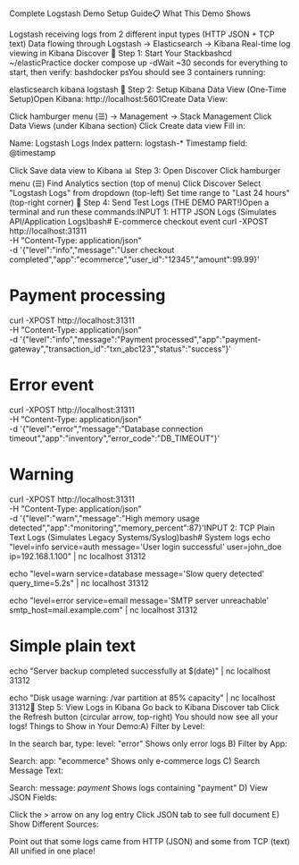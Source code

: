 Complete Logstash Demo Setup Guide📋 What This Demo Shows

Logstash receiving logs from 2 different input types (HTTP JSON + TCP text)
Data flowing through Logstash → Elasticsearch → Kibana
Real-time log viewing in Kibana Discover
🚀 Step 1: Start Your Stackbashcd ~/elasticPractice
docker compose up -dWait ~30 seconds for everything to start, then verify:
bashdocker psYou should see 3 containers running:

elasticsearch
kibana
logstash
🔧 Step 2: Setup Kibana Data View (One-Time Setup)Open Kibana:
http://localhost:5601Create Data View:

Click hamburger menu (☰) → Management → Stack Management
Click Data Views (under Kibana section)
Click Create data view
Fill in:

Name: Logstash Logs
Index pattern: logstash-*
Timestamp field: @timestamp


Click Save data view to Kibana
📊 Step 3: Open Discover
Click hamburger menu (☰)
Find Analytics section (top of menu)
Click Discover
Select "Logstash Logs" from dropdown (top-left)
Set time range to "Last 24 hours" (top-right corner)
🎯 Step 4: Send Test Logs (THE DEMO PART!)Open a terminal and run these commands:INPUT 1: HTTP JSON Logs (Simulates API/Application Logs)bash# E-commerce checkout event
curl -XPOST http://localhost:31311 \
  -H "Content-Type: application/json" \
  -d '{"level":"info","message":"User checkout completed","app":"ecommerce","user_id":"12345","amount":99.99}'

# Payment processing
curl -XPOST http://localhost:31311 \
  -H "Content-Type: application/json" \
  -d '{"level":"info","message":"Payment processed","app":"payment-gateway","transaction_id":"txn_abc123","status":"success"}'

# Error event
curl -XPOST http://localhost:31311 \
  -H "Content-Type: application/json" \
  -d '{"level":"error","message":"Database connection timeout","app":"inventory","error_code":"DB_TIMEOUT"}'

# Warning
curl -XPOST http://localhost:31311 \
  -H "Content-Type: application/json" \
  -d '{"level":"warn","message":"High memory usage detected","app":"monitoring","memory_percent":87}'INPUT 2: TCP Plain Text Logs (Simulates Legacy Systems/Syslog)bash# System logs
echo "level=info service=auth message='User login successful' user=john_doe ip=192.168.1.100" | nc localhost 31312

echo "level=warn service=database message='Slow query detected' query_time=5.2s" | nc localhost 31312

echo "level=error service=email message='SMTP server unreachable' smtp_host=mail.example.com" | nc localhost 31312

# Simple plain text
echo "Server backup completed successfully at $(date)" | nc localhost 31312

echo "Disk usage warning: /var partition at 85% capacity" | nc localhost 31312👀 Step 5: View Logs in Kibana
Go back to Kibana Discover tab
Click the Refresh button (circular arrow, top-right)
You should now see all your logs!
Things to Show in Your Demo:A) Filter by Level:

In the search bar, type: level: "error"
Shows only error logs
B) Filter by App:

Search: app: "ecommerce"
Shows only e-commerce logs
C) Search Message Text:

Search: message: *payment*
Shows logs containing "payment"
D) View JSON Fields:

Click the > arrow on any log entry
Click JSON tab to see full document
E) Show Different Sources:

Point out that some logs came from HTTP (JSON) and some from TCP (text)
All unified in one place!